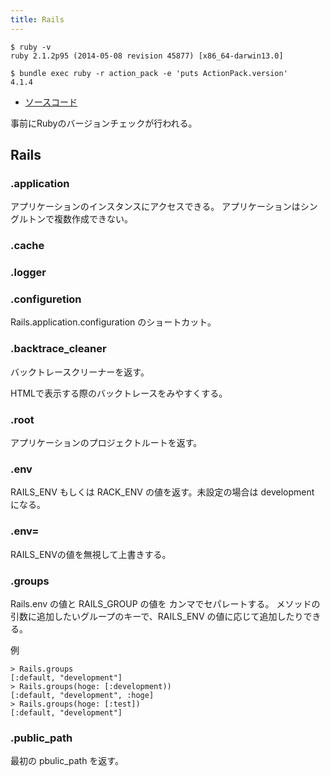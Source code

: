 ```yaml
---
title: Rails
---
```


```
$ ruby -v
ruby 2.1.2p95 (2014-05-08 revision 45877) [x86_64-darwin13.0]
```

```
$ bundle exec ruby -r action_pack -e 'puts ActionPack.version'
4.1.4
```

* [ソースコード](https://github.com/rails/rails/blob/v4.1.2/railties/lib/rails.rb)

事前にRubyのバージョンチェックが行われる。

Rails
--------------------------------------------------------------------------------

### .application

アプリケーションのインスタンスにアクセスできる。
アプリケーションはシングルトンで複数作成できない。

### .cache


### .logger


### .configuretion

Rails.application.configuration のショートカット。


### .backtrace_cleaner

バックトレースクリーナーを返す。

HTMLで表示する際のバックトレースをみやすくする。

### .root

アプリケーションのプロジェクトルートを返す。

### .env

RAILS_ENV もしくは RACK_ENV の値を返す。未設定の場合は development になる。

### .env=


RAILS_ENVの値を無視して上書きする。


### .groups

Rails.env の値と RAILS_GROUP の値を カンマでセパレートする。
メソッドの引数に追加したいグループのキーで、RAILS_ENV の値に応じて追加したりできる。

例

```
> Rails.groups
[:default, "development"]
> Rails.groups(hoge: [:development))
[:default, "development", :hoge]
> Rails.groups(hoge: [:test])
[:default, "development"]
```

### .public_path

最初の pbulic_path を返す。
